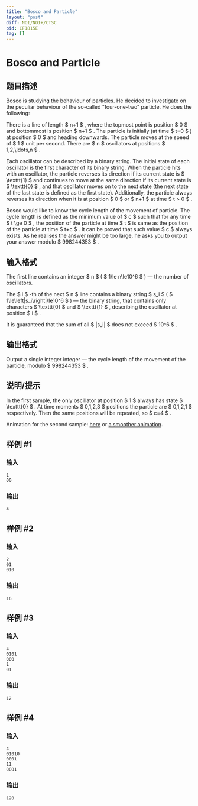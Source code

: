 ```yaml
---
title: "Bosco and Particle"
layout: "post"
diff: NOI/NOI+/CTSC
pid: CF1815E
tag: []
---
```


# Bosco and Particle

## 题目描述

Bosco is studying the behaviour of particles. He decided to investigate on the peculiar behaviour of the so-called "four-one-two" particle. He does the following:

There is a line of length $ n+1 $ , where the topmost point is position $ 0 $ and bottommost is position $ n+1 $ . The particle is initially (at time $ t=0 $ ) at position $ 0 $ and heading downwards. The particle moves at the speed of $ 1 $ unit per second. There are $ n $ oscillators at positions $ 1,2,\ldots,n $ .

Each oscillator can be described by a binary string. The initial state of each oscillator is the first character of its binary string. When the particle hits with an oscillator, the particle reverses its direction if its current state is $ \texttt{1} $ and continues to move at the same direction if its current state is $ \texttt{0} $ , and that oscillator moves on to the next state (the next state of the last state is defined as the first state). Additionally, the particle always reverses its direction when it is at position $ 0 $ or $ n+1 $ at time $ t > 0 $ .

Bosco would like to know the cycle length of the movement of particle. The cycle length is defined as the minimum value of $ c $ such that for any time $ t \ge 0 $ , the position of the particle at time $ t $ is same as the position of the particle at time $ t+c $ . It can be proved that such value $ c $ always exists. As he realises the answer might be too large, he asks you to output your answer modulo $ 998244353 $ .

## 输入格式

The first line contains an integer $ n $ ( $ 1\le n\le10^6 $ ) — the number of oscillators.

The $ i $ -th of the next $ n $ line contains a binary string $ s_i $ ( $ 1\le\left|s_i\right|\le10^6 $ ) — the binary string, that contains only characters $ \texttt{0} $ and $ \texttt{1} $ , describing the oscillator at position $ i $ .

It is guaranteed that the sum of all $ |s_i| $ does not exceed $ 10^6 $ .

## 输出格式

Output a single integer integer — the cycle length of the movement of the particle, modulo $ 998244353 $ .

## 说明/提示

In the first sample, the only oscillator at position $ 1 $ always has state $ \texttt{0} $ . At time moments $ 0,1,2,3 $ positions the particle are $ 0,1,2,1 $ respectively. Then the same positions will be repeated, so $ c=4 $ .

Animation for the second sample: [here](https://u.cubeupload.com/culver0412/GJ5PNy.png) or [a smoother animation](https://i.imgur.com/X35t71G.gif).

## 样例 #1

### 输入

```
1
00
```

### 输出

```
4
```

## 样例 #2

### 输入

```
2
01
010
```

### 输出

```
16
```

## 样例 #3

### 输入

```
4
0101
000
1
01
```

### 输出

```
12
```

## 样例 #4

### 输入

```
4
01010
0001
11
0001
```

### 输出

```
120
```

